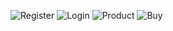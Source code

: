![Register](../EProject-Phase-docker/public/results/register.png)
![Login](../EProject-Phase-docker/public/results/login.png)
![Product](../EProject-Phase-docker/public/results/product.png)
![Buy](../EProject-Phase-docker/public/results/buy.png)
